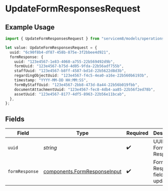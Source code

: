 # UpdateFormResponsesRequest

## Example Usage

```typescript
import { UpdateFormResponsesRequest } from "servicem8/models/operations";

let value: UpdateFormResponsesRequest = {
  uuid: "6c90f8b4-df87-458b-875e-3f2bbee4d921",
  formResponse: {
    uuid: "123e4567-1e83-4060-a755-22b569492d9b",
    formUuid: "123e4567-b75d-4d05-9fda-22b56adf755b",
    staffUuid: "123e4567-b8ff-4587-bd1d-22b5622d8d3b",
    regardingObjectUuid: "123e4567-f4c5-4ea0-a16e-22b560b6193b",
    timestamp: "YYYY-MM-DD HH:MM:SS",
    formByStaffUuid: "123e4567-2bb8-473d-8a44-22b56b019fbb",
    documentAttachmentUuid: "123e4567-fec8-4db4-aa85-22b56f2ed78b",
    assetUuid: "123e4567-8177-4df5-8963-22b56e11bcab",
  },
};
```

## Fields

| Field                                                                        | Type                                                                         | Required                                                                     | Description                                                                  |
| ---------------------------------------------------------------------------- | ---------------------------------------------------------------------------- | ---------------------------------------------------------------------------- | ---------------------------------------------------------------------------- |
| `uuid`                                                                       | *string*                                                                     | :heavy_check_mark:                                                           | UUID of the Form Response                                                    |
| `formResponse`                                                               | [components.FormResponseInput](../../models/components/formresponseinput.md) | :heavy_check_mark:                                                           | Form Response fields to update                                               |